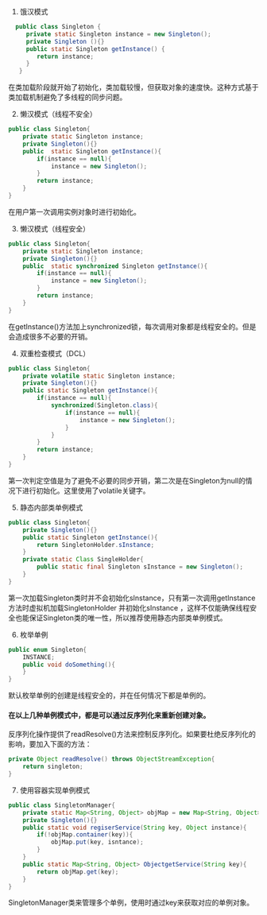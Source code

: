 1. 饿汉模式

```java
  public class Singleton {  
     private static Singleton instance = new Singleton();  
     private Singleton (){}
     public static Singleton getInstance() {  
     	return instance;  
     }  
   }
```
在类加载阶段就开始了初始化，类加载较慢，但获取对象的速度快。这种方式基于类加载机制避免了多线程的同步问题。

2. 懒汉模式（线程不安全）

```java
public class Singleton{
    private static Singleton instance;
    private Singleton(){}
    public  static Singleton getInstance(){
		if(instance == null){
			instance = new Singleton();
        }
        return instance;
    }
}
```

在用户第一次调用实例对象时进行初始化。

3. 懒汉模式（线程安全）

```java
public class Singleton{
    private static Singleton instance;
    private Singleton(){}
    public  static synchronized Singleton getInstance(){
		if(instance == null){
			instance = new Singleton();
        }
        return instance;
    }
}
```

在getInstance()方法加上synchronized锁，每次调用对象都是线程安全的。但是会造成很多不必要的开销。

4.  双重检查模式（DCL）

```java
public class Singleton{
    private volatile static Singleton instance;
    private Singleton(){}
    public static Singleton getInstance(){
		if(instance == null){
			synchronized(Singleton.class){
				if(instance == null){
					instance = new Singleton();
                }
            }
        }
        return instance;
    }
}
```

第一次判定空值是为了避免不必要的同步开销，第二次是在Singleton为null的情况下进行初始化。这里使用了volatile关键字。

5. 静态内部类单例模式

```java
public class Singleton{
    private Singleton(){}
    public static Singleton getInstance(){
		return SingletonHolder.sInstance;
    }
    private static Class SingleHolder{
		public static final Singleton sInstance = new Singleton();
    }
}
```

第一次加载Singleton类时并不会初始化sInstance，只有第一次调用getInstance方法时虚拟机加载SingletonHolder 并初始化sInstance ，这样不仅能确保线程安全也能保证Singleton类的唯一性，所以推荐使用静态内部类单例模式。

6. 枚举单例

```java
public enum Singleton{
    INSTANCE;
    public void doSomething(){
    }
}
```

默认枚举单例的创建是线程安全的，并在任何情况下都是单例的。

#### 在以上几种单例模式中，都是可以通过反序列化来重新创建对象。

反序列化操作提供了readResolve()方法来控制反序列化。如果要杜绝反序列化的影响，要加入下面的方法：

```java
private Object readResolve() throws ObjectStreamException{
	return singleton;
}
```

7. 使用容器实现单例模式

```java
public class SingletonManager{
    private static Map<String, Object> objMap = new Map<String, Object>;
    private Singleton(){}
    public static void regiserService(String key, Object instance){
		if(!objMap.container(key)){
			objMap.put(key, isntance);
        }
    }
    public static Map<String, Object> ObjectgetService(String key){
		return objMap.get(key);
    }
}
```

SingletonManager类来管理多个单例，使用时通过key来获取对应的单例对象。